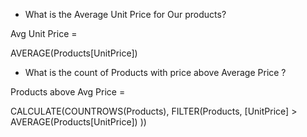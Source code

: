 * What is the Average Unit Price for Our products?

Avg Unit Price = 

AVERAGE(Products[UnitPrice])

* What is the count of Products with price above Average Price ?

Products above Avg Price = 

CALCULATE(COUNTROWS(Products), FILTER(Products, [UnitPrice] > AVERAGE(Products[UnitPrice]) ))
